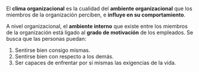 El **clima organizacional** es la cualidad del **ambiente organizacional** que los miembros de la organización perciben, e **influye en su comportamiento**.

A nivel organizacional, el **ambiente interno** que existe entre los miembros de la organización está ligado al **grado de motivación** de los empleados. Se busca que las personas puedan:

1. Sentirse bien consigo mismas.
2. Sentirse bien con respecto a los demás.
3. Ser capaces de enfrentar por sí mismas las exigencias de la vida.
